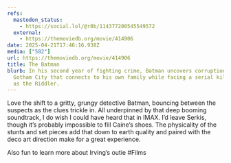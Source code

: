 ```yaml
---
refs:
  mastodon_status:
    - https://social.lol/@r0b/114377200545549572
  external:
    - https://themoviedb.org/movie/414906
date: 2025-04-21T17:46:16.938Z
media: ["582"]
url: https://themoviedb.org/movie/414906
title: The Batman
blurb: In his second year of fighting crime, Batman uncovers corruption in
  Gotham City that connects to his own family while facing a serial killer known
  as the Riddler.
---
```


Love the shift to a gritty, grungy detective Batman, bouncing between the suspects as the clues trickle in. All underpinned by that deep booming soundtrack, I do wish I could have heard that in IMAX. I’d leave Serkis, though it’s probably impossible to fill Caine’s shoes. The physicality of the stunts and set pieces add that down to earth quality and paired with the deco art direction make for a great experience.

Also fun to learn more about Irving’s outie #Films
